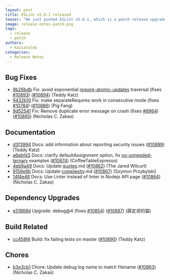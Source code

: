 ```yaml
---
layout: post
title: ESLint v5.6.1 released
teaser: "We just pushed ESLint v5.6.1, which is a patch release upgrade of ESLint. This release fixes several bugs found in the previous release."
image: release-notes-patch.png
tags:
  - release
  - patch
authors:
  - kaicataldo
categories:
  - Release Notes
---
```


## Bug Fixes

* [9b26bdb](https://github.com/eslint/eslint/commit/9b26bdb) Fix: avoid exponential [require-atomic-updates](/docs/rules/require-atomic-updates) traversal (fixes [#10893](https://github.com/eslint/eslint/issues/10893)) ([#10894](https://github.com/eslint/eslint/issues/10894)) (Teddy Katz)
* [9432b10](https://github.com/eslint/eslint/commit/9432b10) Fix: make separateRequires work in consecutive mode (fixes [#10784](https://github.com/eslint/eslint/issues/10784)) ([#10886](https://github.com/eslint/eslint/issues/10886)) (Pig Fang)
* [9d52541](https://github.com/eslint/eslint/commit/9d52541) Fix: Remove duplicate error message on crash (fixes [#8964](https://github.com/eslint/eslint/issues/8964)) ([#10865](https://github.com/eslint/eslint/issues/10865)) (Nicholas C. Zakas)

## Documentation

* [d3f3994](https://github.com/eslint/eslint/commit/d3f3994) Docs: add information about reporting security issues ([#10889](https://github.com/eslint/eslint/issues/10889)) (Teddy Katz)
* [a6ebfd3](https://github.com/eslint/eslint/commit/a6ebfd3) Docs: clarify defaultAssignment option, fix [no-unneeded-ternary](/docs/rules/no-unneeded-ternary) examples ([#10874](https://github.com/eslint/eslint/issues/10874)) (CoffeeTableEspresso)
* [4eb9a49](https://github.com/eslint/eslint/commit/4eb9a49) Docs: Update [quotes](/docs/rules/quotes).md ([#10862](https://github.com/eslint/eslint/issues/10862)) (The Jared Wilcurt)
* [9159e9b](https://github.com/eslint/eslint/commit/9159e9b) Docs: Update [complexity](/docs/rules/complexity).md ([#10867](https://github.com/eslint/eslint/issues/10867)) (Szymon Przybylski)
* [14f4e46](https://github.com/eslint/eslint/commit/14f4e46) Docs: Use Linter instead of linter in Nodejs API page ([#10864](https://github.com/eslint/eslint/issues/10864)) (Nicholas C. Zakas)

## Dependency Upgrades

* [e51868d](https://github.com/eslint/eslint/commit/e51868d) Upgrade: debug@4 (fixes [#10854](https://github.com/eslint/eslint/issues/10854)) ([#10887](https://github.com/eslint/eslint/issues/10887)) (薛定谔的猫)

## Build Related

* [cc458f4](https://github.com/eslint/eslint/commit/cc458f4) Build: fix failing tests on master ([#10890](https://github.com/eslint/eslint/issues/10890)) (Teddy Katz)

## Chores

* [b3e3cb1](https://github.com/eslint/eslint/commit/b3e3cb1) Chore: Update debug log name to match filename ([#10863](https://github.com/eslint/eslint/issues/10863)) (Nicholas C. Zakas)
